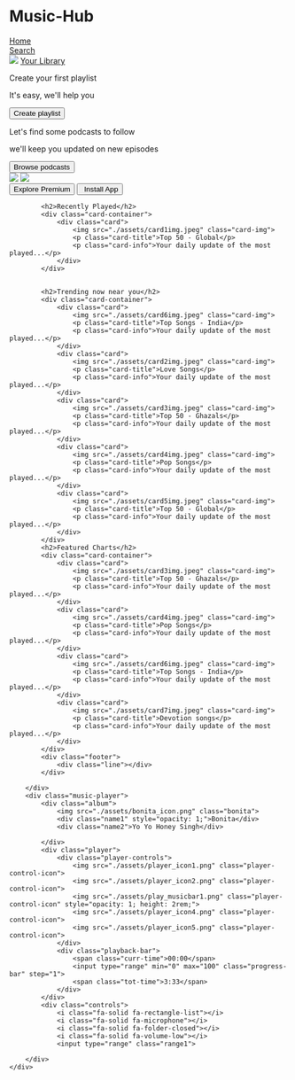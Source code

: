 # Music-Hub

<!DOCTYPE html>
<html lang="en">
<head>
    <meta charset="UTF-8">
    <meta name="viewport" content="width=device-widt>, initial-scale=1.0">
    <link rel="stylesheet" href="https://cdnjs.cloudflare.com/ajax/libs/font-awesome/6.6.0/css/all.min.css" integrity="sha512-Kc323vGBEqzTmouAECnVceyQqyqdsSiqLQISBL29aUW4U/M7pSPA/gEUZQqv1cwx4OnYxTxve5UMg5GT6L4JJg==" crossorigin="anonymous" referrerpolicy="no-referrer" />
    <link rel="icon" href="./assets/logo.png">
    <title>Suniyee - Web Player: Music for everyone</title>
    <link rel="stylesheet" href="styleb1.css">
    <link rel="preconnect" href="https://fonts.googleapis.com">
    <link rel="preconnect" href="https://fonts.gstatic.com" crossorigin>
    <link href="https://fonts.googleapis.com/css2?family=Montserrat:ital,wght@0,100..900;1,100..900&display=swap" rel="stylesheet">
</head>
<body>
    <div class="main">
        <div class="sidebar">
            <div class="nav">
                <div class="nav-option" style="opacity: 2;">
                    <i class="fa-solid fa-house"></i>
                    <a href="#">Home</a>
                </div>
                <div class="nav-option">
                    <i class="fa-solid fa-magnifying-glass"></i>
                    <a href="#">Search</a>
                </div>
            </div>
            <div class="library">
                <div class="option">
                    <div class="lib-option nav-option">
                        <img src="./assets/library_icon.png">
                        <a href="#">Your Library</a>
                    </div>
                    <div class="icons">
                        <i class="fa-solid fa-plus"></i>
                        <i class="fa-solid fa-arrow-right"></i>
                    </div>
                </div>
                <div class="lib-box">
                    <div class="box">
                        <p class="box-p1">Create your first playlist</p>
                        <p class="box-p2">It's easy, we'll help you</p>
                        <button class="badge">Create playlist</button>
                    </div>
                    <div class="box">
                        <p class="box-p1">Let's find some podcasts to follow</p>
                        <p class="box-p2">we'll keep you updated on new episodes</p>
                        <button class="badge">Browse podcasts</button>
                    </div>
                </div>
            </div>
        </div>
        <div class="main-content">
            <div class="sticky-nav">
                <div class="sticky-nav-icons">
                    <img src="./assets/backward_icon.png">
                    <img src="./assets/forward_icon.png" class="hide">      
                </div>
                <div class="sticky-nav-options">
                <button class="badge nav-item hide">Explore Premium</button>
                <button class="badge nav-item dark-badge"><i class="fa-regular fa-circle-down" style="margin-right: 5px;"></i>Install App</button>
                <i class="fa-regular fa-user nav-item"></i>
                </div>
            </div>
            
            <h2>Recently Played</h2>
            <div class="card-container">
                <div class="card">
                    <img src="./assets/card1img.jpeg" class="card-img">
                    <p class="card-title">Top 50 - Global</p>
                    <p class="card-info">Your daily update of the most played...</p>
                </div>
            </div>


            <h2>Trending now near you</h2>
            <div class="card-container">
                <div class="card">
                    <img src="./assets/card6img.jpeg" class="card-img">
                    <p class="card-title">Top Songs - India</p>
                    <p class="card-info">Your daily update of the most played...</p>
                </div>
                <div class="card">
                    <img src="./assets/card2img.jpeg" class="card-img">
                    <p class="card-title">Love Songs</p>
                    <p class="card-info">Your daily update of the most played...</p>
                </div>
                <div class="card">
                    <img src="./assets/card3img.jpeg" class="card-img">
                    <p class="card-title">Top 50 - Ghazals</p>
                    <p class="card-info">Your daily update of the most played...</p>
                </div>
                <div class="card">
                    <img src="./assets/card4img.jpeg" class="card-img">
                    <p class="card-title">Pop Songs</p>
                    <p class="card-info">Your daily update of the most played...</p>
                </div>
                <div class="card">
                    <img src="./assets/card5img.jpeg" class="card-img">
                    <p class="card-title">Top 50 - Global</p>
                    <p class="card-info">Your daily update of the most played...</p>
                </div>
            </div>
            <h2>Featured Charts</h2>
            <div class="card-container">
                <div class="card">
                    <img src="./assets/card3img.jpeg" class="card-img">
                    <p class="card-title">Top 50 - Ghazals</p>
                    <p class="card-info">Your daily update of the most played...</p>
                </div>
                <div class="card">
                    <img src="./assets/card4img.jpeg" class="card-img">
                    <p class="card-title">Pop Songs</p>
                    <p class="card-info">Your daily update of the most played...</p>
                </div>
                <div class="card">
                    <img src="./assets/card6img.jpeg" class="card-img">
                    <p class="card-title">Top Songs - India</p>
                    <p class="card-info">Your daily update of the most played...</p>
                </div>
                <div class="card">
                    <img src="./assets/card7img.jpeg" class="card-img">
                    <p class="card-title">Devotion songs</p>
                    <p class="card-info">Your daily update of the most played...</p>
                </div>
            </div>
            <div class="footer">
                <div class="line"></div>
            </div>

        </div>
        <div class="music-player">
            <div class="album">
                <img src="./assets/bonita_icon.png" class="bonita">
                <div class="name1" style="opacity: 1;">Bonita</div>
                <div class="name2">Yo Yo Honey Singh</div>
              
            </div>
            <div class="player">
                <div class="player-controls">
                    <img src="./assets/player_icon1.png" class="player-control-icon">
                    <img src="./assets/player_icon2.png" class="player-control-icon">
                    <img src="./assets/play_musicbar1.png" class="player-control-icon" style="opacity: 1; height: 2rem;">
                    <img src="./assets/player_icon4.png" class="player-control-icon">
                    <img src="./assets/player_icon5.png" class="player-control-icon">
                </div>
                <div class="playback-bar">
                    <span class="curr-time">00:00</span>
                    <input type="range" min="0" max="100" class="progress-bar" step="1">
                    <span class="tot-time">3:33</span>
                </div>
            </div>
            <div class="controls">
                <i class="fa-solid fa-rectangle-list"></i>
                <i class="fa-solid fa-microphone"></i>
                <i class="fa-solid fa-folder-closed"></i>
                <i class="fa-solid fa-volume-low"></i>
                <input type="range" class="range1">

        </div>
    </div>
</body>
</html>
